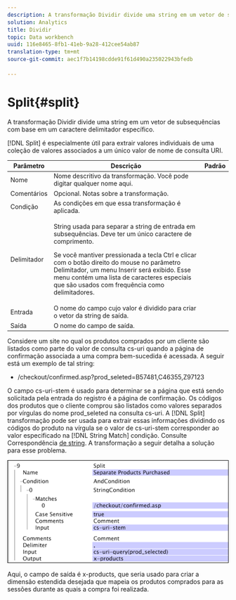 ```yaml
---
description: A transformação Dividir divide uma string em um vetor de subsequências com base em um caractere delimitador específico.
solution: Analytics
title: Dividir
topic: Data workbench
uuid: 116e8465-8fb1-41eb-9a28-412cee54ab87
translation-type: tm+mt
source-git-commit: aec1f7b14198cdde91f61d490a235022943bfedb

---
```



# Split{#split}

A transformação Dividir divide uma string em um vetor de subsequências com base em um caractere delimitador específico.

[!DNL Split] é especialmente útil para extrair valores individuais de uma coleção de valores associados a um único valor de nome de consulta URI.

<table id="table_C97DA4E45DA844FAB8D61AABA22FF809"> 
 <thead> 
  <tr> 
   <th colname="col1" class="entry"> Parâmetro </th> 
   <th colname="col2" class="entry"> Descrição </th> 
   <th colname="col3" class="entry"> Padrão </th> 
  </tr> 
 </thead>
 <tbody> 
  <tr> 
   <td colname="col1"> Nome </td> 
   <td colname="col2"> Nome descritivo da transformação. Você pode digitar qualquer nome aqui. </td> 
   <td colname="col3"> </td> 
  </tr> 
  <tr> 
   <td colname="col1"> Comentários </td> 
   <td colname="col2"> Opcional. Notas sobre a transformação. </td> 
   <td colname="col3"> </td> 
  </tr> 
  <tr> 
   <td colname="col1"> Condição </td> 
   <td colname="col2"> As condições em que essa transformação é aplicada. </td> 
   <td colname="col3"> </td> 
  </tr> 
  <tr> 
   <td colname="col1"> Delimitador </td> 
   <td colname="col2"> <p>String usada para separar a string de entrada em subsequências. Deve ter um único caractere de comprimento. </p> <p> Se você mantiver pressionada a tecla Ctrl e clicar com o botão direito do mouse no parâmetro Delimitador, um menu Inserir será exibido. Esse menu contém uma lista de caracteres especiais que são usados com frequência como delimitadores. </p> </td> 
   <td colname="col3"> </td> 
  </tr> 
  <tr> 
   <td colname="col1"> Entrada </td> 
   <td colname="col2"> O nome do campo cujo valor é dividido para criar o vetor da string de saída. </td> 
   <td colname="col3"> </td> 
  </tr> 
  <tr> 
   <td colname="col1"> Saída </td> 
   <td colname="col2"> O nome do campo de saída. </td> 
   <td colname="col3"> </td> 
  </tr> 
 </tbody> 
</table>

Considere um site no qual os produtos comprados por um cliente são listados como parte do valor de consulta cs-uri quando a página de confirmação associada a uma compra bem-sucedida é acessada. A seguir está um exemplo de tal string:

* /checkout/confirmed.asp?prod_seleted=B57481,C46355,Z97123

O campo cs-uri-stem é usado para determinar se a página que está sendo solicitada pela entrada do registro é a página de confirmação. Os códigos dos produtos que o cliente comprou são listados como valores separados por vírgulas do nome prod_seleted na consulta cs-uri. A [!DNL Split] transformação pode ser usada para extrair essas informações dividindo os códigos do produto na vírgula se o valor de cs-uri-stem corresponder ao valor especificado na [!DNL String Match] condição. Consulte Correspondência [de string](../../../../../home/c-dataset-const-proc/c-conditions/c-test-ops/c-test-op-con.md#section-f8d132085c6b4500bfbe4515b848142f). A transformação a seguir detalha a solução para esse problema.

![](assets/cfg_TransformationType_Split.png)

Aqui, o campo de saída é x-products, que seria usado para criar a dimensão estendida desejada que mapeia os produtos comprados para as sessões durante as quais a compra foi realizada.
